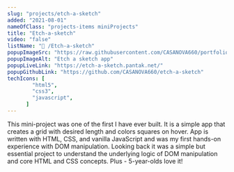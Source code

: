 ```yaml
---
slug: "projects/etch-a-sketch"
added: "2021-08-01"
nameOfClass: "projects-items miniProjects"
title: "Etch-a-sketch"
video: "false"
listName: "🎨 /Etch-a-sketch"
popupImageSrc: "https://raw.githubusercontent.com/CASANOVA660/portfolio/master/public/etch-a-sketch.png"
popupImageAlt: "Etch a sketch app"
popupLiveLink: "https://etch-a-sketch.pantak.net/"
popupGithubLink: "https://github.com/CASANOVA660/etch-a-sketch"
techIcons: [
        "html5",
        "css3",
        "javascript",
      ]
---
```


This mini-project was one of the first I have ever built. It is a simple app that creates a grid with desired length and colors squares on hover. App is written with HTML, CSS, and vanilla JavaScript and was my first hands-on experience with DOM manipulation.  Looking back it was a simple but essential project to understand the underlying logic of DOM manipulation and core HTML and CSS concepts.
Plus - 5-year-olds love it!
